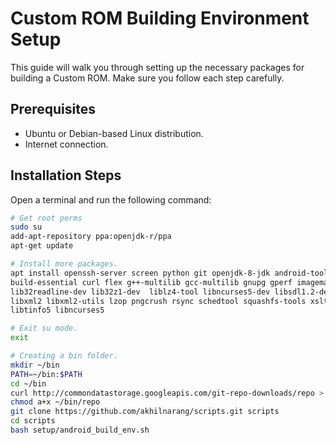 # Custom ROM Building Environment Setup

This guide will walk you through setting up the necessary packages for building a Custom ROM. Make sure you follow each step carefully.

## Prerequisites

- Ubuntu or Debian-based Linux distribution.
- Internet connection.

## Installation Steps

Open a terminal and run the following command:
```bash
# Get root perms
sudo su
add-apt-repository ppa:openjdk-r/ppa
apt-get update

# Install more packages.
apt install openssh-server screen python git openjdk-8-jdk android-tools-adb bc bison \
build-essential curl flex g++-multilib gcc-multilib gnupg gperf imagemagick lib32ncurses-dev \
lib32readline-dev lib32z1-dev  liblz4-tool libncurses5-dev libsdl1.2-dev libssl-dev \
libxml2 libxml2-utils lzop pngcrush rsync schedtool squashfs-tools xsltproc yasm zip zlib1g-dev \
libtinfo5 libncurses5

# Exit su mode.
exit

# Creating a bin folder.
mkdir ~/bin
PATH=~/bin:$PATH
cd ~/bin
curl http://commondatastorage.googleapis.com/git-repo-downloads/repo > ~/bin/repo
chmod a+x ~/bin/repo
git clone https://github.com/akhilnarang/scripts.git scripts
cd scripts
bash setup/android_build_env.sh
